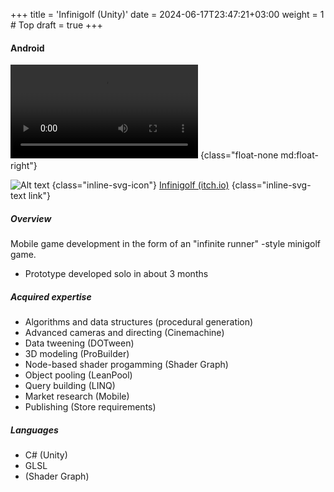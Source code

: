 +++
title = 'Infinigolf (Unity)'
date = 2024-06-17T23:47:21+03:00
weight = 1 # Top
draft = true
+++
#### Android

![Alt text](mp4/infinigolf.mp4)
{class="float-none md:float-right"}

![Alt text](svg/itchio-textless-white.svg)
{class="inline-svg-icon"}
[Infinigolf (itch.io)](https://puttehi.itch.io/infinigolf)
{class="inline-svg-text link"}

##### Overview

Mobile game development in the form of an "infinite runner" -style minigolf game.

- Prototype developed solo in about 3 months

##### Acquired expertise

- Algorithms and data structures (procedural generation)
- Advanced cameras and directing (Cinemachine)
- Data tweening (DOTween)
- 3D modeling (ProBuilder)
- Node-based shader progamming (Shader Graph)
- Object pooling (LeanPool)
- Query building (LINQ)
- Market research (Mobile)
- Publishing (Store requirements)

##### Languages

- C# (Unity)
- GLSL
- (Shader Graph)

